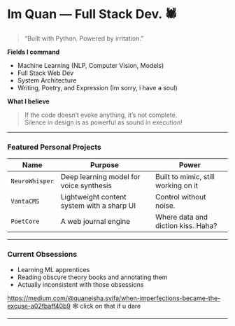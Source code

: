 # Im Quan — Full Stack Dev. 🕷

> “Built with Python. Powered by irritation.”

 **Fields I command**  
- Machine Learning (NLP, Computer Vision, Models)
- Full Stack Web Dev 
- System Architecture
- Writing, Poetry, and Expression (Im sorry, i have a soul)

 **What I believe**  
> If the code doesn’t evoke anything, it’s not complete.  
> Silence in design is as powerful as sound in execution!

---

### Featured Personal Projects
| Name | Purpose | Power |
|------|---------|-------|
| `NeuroWhisper` | Deep learning model for voice synthesis | Built to mimic, still working on it |
| `VantaCMS` | Lightweight content system with a sharp UI | Control without noise. |
| `PoetCore` | A web journal engine | Where data and diction kiss. Haha? |

---

### Current Obsessions  
- Learning ML apprentices 
- Reading obscure theory books and annotating them
- Actually inconsistent with those obsessions

https://medium.com/@quaneisha.syifa/when-imperfections-became-the-excuse-a02fbaff40b9
🕸 click on that if u dare

---
